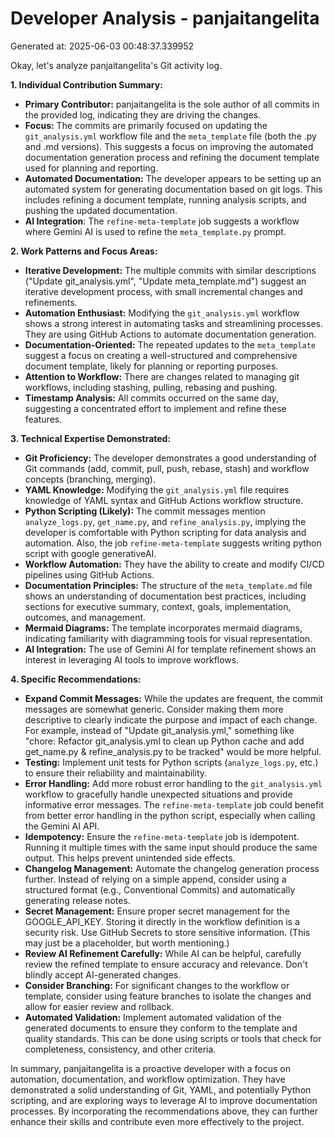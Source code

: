 # Developer Analysis - panjaitangelita
Generated at: 2025-06-03 00:48:37.339952

Okay, let's analyze panjaitangelita's Git activity log.

**1. Individual Contribution Summary:**

*   **Primary Contributor:** panjaitangelita is the sole author of all commits in the provided log, indicating they are driving the changes.
*   **Focus:** The commits are primarily focused on updating the `git_analysis.yml` workflow file and the `meta_template` file (both the .py and .md versions). This suggests a focus on improving the automated documentation generation process and refining the document template used for planning and reporting.
*   **Automated Documentation:** The developer appears to be setting up an automated system for generating documentation based on git logs. This includes refining a document template, running analysis scripts, and pushing the updated documentation.
*   **AI Integration**: The `refine-meta-template` job suggests a workflow where Gemini AI is used to refine the `meta_template.py` prompt.

**2. Work Patterns and Focus Areas:**

*   **Iterative Development:** The multiple commits with similar descriptions ("Update git_analysis.yml", "Update meta_template.md") suggest an iterative development process, with small incremental changes and refinements.
*   **Automation Enthusiast:** Modifying the `git_analysis.yml` workflow shows a strong interest in automating tasks and streamlining processes. They are using GitHub Actions to automate documentation generation.
*   **Documentation-Oriented:** The repeated updates to the `meta_template` suggest a focus on creating a well-structured and comprehensive document template, likely for planning or reporting purposes.
*   **Attention to Workflow:**  There are changes related to managing git workflows, including stashing, pulling, rebasing and pushing.
*   **Timestamp Analysis:** All commits occurred on the same day, suggesting a concentrated effort to implement and refine these features.

**3. Technical Expertise Demonstrated:**

*   **Git Proficiency:** The developer demonstrates a good understanding of Git commands (add, commit, pull, push, rebase, stash) and workflow concepts (branching, merging).
*   **YAML Knowledge:** Modifying the `git_analysis.yml` file requires knowledge of YAML syntax and GitHub Actions workflow structure.
*   **Python Scripting (Likely):**  The commit messages mention `analyze_logs.py`, `get_name.py`, and `refine_analysis.py`, implying the developer is comfortable with Python scripting for data analysis and automation. Also, the job `refine-meta-template` suggests writing python script with google generativeAI.
*   **Workflow Automation:** They have the ability to create and modify CI/CD pipelines using GitHub Actions.
*   **Documentation Principles:** The structure of the `meta_template.md` file shows an understanding of documentation best practices, including sections for executive summary, context, goals, implementation, outcomes, and management.
*   **Mermaid Diagrams:** The template incorporates mermaid diagrams, indicating familiarity with diagramming tools for visual representation.
*   **AI Integration:** The use of Gemini AI for template refinement shows an interest in leveraging AI tools to improve workflows.

**4. Specific Recommendations:**

*   **Expand Commit Messages:** While the updates are frequent, the commit messages are somewhat generic. Consider making them more descriptive to clearly indicate the purpose and impact of each change.  For example, instead of "Update git\_analysis.yml," something like "chore: Refactor git\_analysis.yml to clean up Python cache and add get\_name.py & refine\_analysis.py to be tracked" would be more helpful.
*   **Testing:** Implement unit tests for Python scripts (`analyze_logs.py`, etc.) to ensure their reliability and maintainability.
*   **Error Handling:** Add more robust error handling to the `git_analysis.yml` workflow to gracefully handle unexpected situations and provide informative error messages. The `refine-meta-template` job could benefit from better error handling in the python script, especially when calling the Gemini AI API.
*   **Idempotency:**  Ensure the `refine-meta-template` job is idempotent.  Running it multiple times with the same input should produce the same output. This helps prevent unintended side effects.
*   **Changelog Management:** Automate the changelog generation process further.  Instead of relying on a simple append, consider using a structured format (e.g., Conventional Commits) and automatically generating release notes.
*   **Secret Management:**  Ensure proper secret management for the GOOGLE\_API\_KEY. Storing it directly in the workflow definition is a security risk. Use GitHub Secrets to store sensitive information. (This may just be a placeholder, but worth mentioning.)
*   **Review AI Refinement Carefully:** While AI can be helpful, carefully review the refined template to ensure accuracy and relevance. Don't blindly accept AI-generated changes.
*   **Consider Branching:** For significant changes to the workflow or template, consider using feature branches to isolate the changes and allow for easier review and rollback.
* **Automated Validation:** Implement automated validation of the generated documents to ensure they conform to the template and quality standards. This can be done using scripts or tools that check for completeness, consistency, and other criteria.

In summary, panjaitangelita is a proactive developer with a focus on automation, documentation, and workflow optimization. They have demonstrated a solid understanding of Git, YAML, and potentially Python scripting, and are exploring ways to leverage AI to improve documentation processes. By incorporating the recommendations above, they can further enhance their skills and contribute even more effectively to the project.
